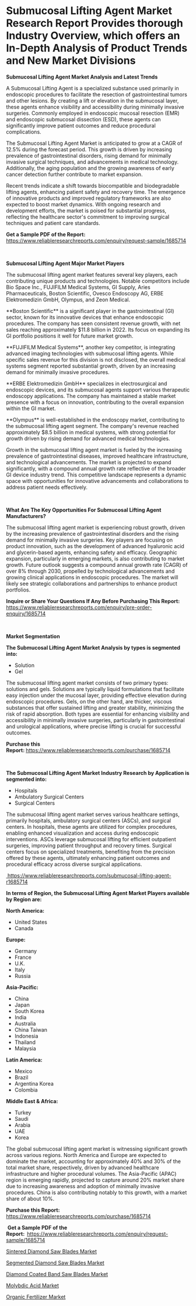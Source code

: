 <p><h1>Submucosal Lifting Agent Market Research Report Provides thorough Industry Overview, which offers an In-Depth Analysis of Product Trends and New Market Divisions</h1></p><p><strong>Submucosal Lifting Agent Market Analysis and Latest Trends</strong></p>
<p><p>A Submucosal Lifting Agent is a specialized substance used primarily in endoscopic procedures to facilitate the resection of gastrointestinal tumors and other lesions. By creating a lift or elevation in the submucosal layer, these agents enhance visibility and accessibility during minimally invasive surgeries. Commonly employed in endoscopic mucosal resection (EMR) and endoscopic submucosal dissection (ESD), these agents can significantly improve patient outcomes and reduce procedural complications.</p><p>The Submucosal Lifting Agent Market is anticipated to grow at a CAGR of 12.5% during the forecast period. This growth is driven by increasing prevalence of gastrointestinal disorders, rising demand for minimally invasive surgical techniques, and advancements in medical technology. Additionally, the aging population and the growing awareness of early cancer detection further contribute to market expansion. </p><p>Recent trends indicate a shift towards biocompatible and biodegradable lifting agents, enhancing patient safety and recovery time. The emergence of innovative products and improved regulatory frameworks are also expected to boost market dynamics. With ongoing research and development efforts, the market is poised for substantial progress, reflecting the healthcare sector's commitment to improving surgical techniques and patient care standards.</p></p>
<p><strong>Get a Sample PDF of the Report:&nbsp;</strong> <a href="https://www.reliableresearchreports.com/enquiry/request-sample/1685714?utm_campaign=31&utm_medium=2&utm_source=Github&utm_content=ia&utm_term=17122024&utm_id=submucosal-lifting-agent">https://www.reliableresearchreports.com/enquiry/request-sample/1685714</a></p>
<p>&nbsp;</p>
<p><strong>Submucosal Lifting Agent Major Market Players</strong></p>
<p><p>The submucosal lifting agent market features several key players, each contributing unique products and technologies. Notable competitors include Bio Space Inc., FUJIFILM Medical Systems, GI Supply, Aries Pharmaceuticals, Boston Scientific, Ovesco Endoscopy AG, ERBE Elektromedizin GmbH, Olympus, and Zeon Medical.</p><p>**Boston Scientific** is a significant player in the gastrointestinal (GI) sector, known for its innovative devices that enhance endoscopic procedures. The company has seen consistent revenue growth, with net sales reaching approximately $11.8 billion in 2022. Its focus on expanding its GI portfolio positions it well for future market growth.</p><p>**FUJIFILM Medical Systems**, another key competitor, is integrating advanced imaging technologies with submucosal lifting agents. While specific sales revenue for this division is not disclosed, the overall medical systems segment reported substantial growth, driven by an increasing demand for minimally invasive procedures.</p><p>**ERBE Elektromedizin GmbH** specializes in electrosurgical and endoscopic devices, and its submucosal agents support various therapeutic endoscopy applications. The company has maintained a stable market presence with a focus on innovation, contributing to the overall expansion within the GI market.</p><p>**Olympus** is well-established in the endoscopy market, contributing to the submucosal lifting agent segment. The company's revenue reached approximately $8.5 billion in medical systems, with strong potential for growth driven by rising demand for advanced medical technologies.</p><p>Growth in the submucosal lifting agent market is fueled by the increasing prevalence of gastrointestinal diseases, improved healthcare infrastructure, and technological advancements. The market is projected to expand significantly, with a compound annual growth rate reflective of the broader GI device industry trend. This competitive landscape represents a dynamic space with opportunities for innovative advancements and collaborations to address patient needs effectively.</p></p>
<p>&nbsp;</p>
<p><strong>What Are The Key Opportunities For Submucosal Lifting Agent Manufacturers?</strong></p>
<p><p>The submucosal lifting agent market is experiencing robust growth, driven by the increasing prevalence of gastrointestinal disorders and the rising demand for minimally invasive surgeries. Key players are focusing on product innovation, such as the development of advanced hyaluronic acid and glycerin-based agents, enhancing safety and efficacy. Geographic expansion, particularly in emerging markets, is also contributing to market growth. Future outlook suggests a compound annual growth rate (CAGR) of over 8% through 2030, propelled by technological advancements and growing clinical applications in endoscopic procedures. The market will likely see strategic collaborations and partnerships to enhance product portfolios.</p></p>
<p><strong>Inquire or Share Your Questions If Any Before Purchasing This Report:</strong> <a href="https://www.reliableresearchreports.com/enquiry/pre-order-enquiry/1685714?utm_campaign=31&utm_medium=2&utm_source=Github&utm_content=ia&utm_term=17122024&utm_id=submucosal-lifting-agent">https://www.reliableresearchreports.com/enquiry/pre-order-enquiry/1685714</a></p>
<p>&nbsp;</p>
<p><strong>Market Segmentation</strong></p>
<p><strong>The Submucosal Lifting Agent Market Analysis by types is segmented into:</strong></p>
<p><ul><li>Solution</li><li>Gel</li></ul></p>
<p><p>The submucosal lifting agent market consists of two primary types: solutions and gels. Solutions are typically liquid formulations that facilitate easy injection under the mucosal layer, providing effective elevation during endoscopic procedures. Gels, on the other hand, are thicker, viscous substances that offer sustained lifting and greater stability, minimizing the risk of rapid absorption. Both types are essential for enhancing visibility and accessibility in minimally invasive surgeries, particularly in gastrointestinal and urological applications, where precise lifting is crucial for successful outcomes.</p></p>
<p><strong>Purchase this Report:&nbsp;</strong><a href="https://www.reliableresearchreports.com/purchase/1685714?utm_campaign=31&utm_medium=2&utm_source=Github&utm_content=ia&utm_term=17122024&utm_id=submucosal-lifting-agent">https://www.reliableresearchreports.com/purchase/1685714</a></p>
<p>&nbsp;</p>
<p><strong>The Submucosal Lifting Agent Market Industry Research by Application is segmented into:</strong></p>
<p><ul><li>Hospitals</li><li>Ambulatory Surgical Centers</li><li>Surgical Centers</li></ul></p>
<p><p>The submucosal lifting agent market serves various healthcare settings, primarily hospitals, ambulatory surgical centers (ASCs), and surgical centers. In hospitals, these agents are utilized for complex procedures, enabling enhanced visualization and access during endoscopic interventions. ASCs leverage submucosal lifting for efficient outpatient surgeries, improving patient throughput and recovery times. Surgical centers focus on specialized treatments, benefiting from the precision offered by these agents, ultimately enhancing patient outcomes and procedural efficacy across diverse surgical applications.</p></p>
<p><a href="https://www.reliableresearchreports.com/submucosal-lifting-agent-r1685714?utm_campaign=31&utm_medium=2&utm_source=Github&utm_content=ia&utm_term=17122024&utm_id=submucosal-lifting-agent">&nbsp;https://www.reliableresearchreports.com/submucosal-lifting-agent-r1685714</a></p>
<p><strong>In terms of Region, the Submucosal Lifting Agent Market Players available by Region are:</strong></p>
<p>
    <p> <strong> North America: </strong>
        <ul>
            <li>United States</li>
            <li>Canada</li>
        </ul>
        </p> 
    <p> <strong> Europe: </strong>
        <ul>
            <li>Germany</li>
            <li>France</li>
            <li>U.K.</li>
            <li>Italy</li>
            <li>Russia</li>
        </ul>
        </p> 
    <p> <strong> Asia-Pacific: </strong>
        <ul>
            <li>China</li>
            <li>Japan</li>
            <li>South Korea</li>
            <li>India</li>
            <li>Australia</li>
            <li>China Taiwan</li>
            <li>Indonesia</li>
            <li>Thailand</li>
            <li>Malaysia</li>
        </ul>
        </p> 
    <p> <strong> Latin America: </strong>
        <ul>
            <li>Mexico</li>
            <li>Brazil</li>
            <li>Argentina Korea</li>
            <li>Colombia</li>
        </ul>
        </p> 
    <p> <strong> Middle East & Africa: </strong>
        <ul>
            <li>Turkey</li>
            <li>Saudi</li>
            <li>Arabia</li>
            <li>UAE</li>
            <li>Korea</li>
        </ul>
    </p>
    </p>
<p><p>The global submucosal lifting agent market is witnessing significant growth across various regions. North America and Europe are expected to dominate the market, accounting for approximately 40% and 30% of the total market share, respectively, driven by advanced healthcare infrastructure and higher procedural volumes. The Asia-Pacific (APAC) region is emerging rapidly, projected to capture around 20% market share due to increasing awareness and adoption of minimally invasive procedures. China is also contributing notably to this growth, with a market share of about 10%.</p></p>
<p><strong>Purchase this Report: </strong><a href="https://www.reliableresearchreports.com/purchase/1685714?utm_campaign=31&utm_medium=2&utm_source=Github&utm_content=ia&utm_term=17122024&utm_id=submucosal-lifting-agent">https://www.reliableresearchreports.com/purchase/1685714</a></p>
<p>&nbsp;<strong>Get a Sample PDF of the Report:&nbsp;&nbsp;</strong><a href="https://www.reliableresearchreports.com/enquiry/request-sample/1685714?utm_campaign=31&utm_medium=2&utm_source=Github&utm_content=ia&utm_term=17122024&utm_id=submucosal-lifting-agent">https://www.reliableresearchreports.com/enquiry/request-sample/1685714</a></p>
<p><strong></strong></p>
<p><p><a href="https://www.linkedin.com/pulse/sintered-diamond-saw-blades-market-report-financial-overview-xe1yf?utm_campaign=31&utm_medium=2&utm_source=Github&utm_content=ia&utm_term=17122024&utm_id=submucosal-lifting-agent">Sintered Diamond Saw Blades Market</a></p><p><a href="https://www.linkedin.com/pulse/segmented-diamond-saw-blades-market-in-depth-report-size-fyssf?utm_campaign=31&utm_medium=2&utm_source=Github&utm_content=ia&utm_term=17122024&utm_id=submucosal-lifting-agent">Segmented Diamond Saw Blades Market</a></p><p><a href="https://www.linkedin.com/pulse/future-forecasts-global-diamond-coated-band-saw-blades-market-66rif?utm_campaign=31&utm_medium=2&utm_source=Github&utm_content=ia&utm_term=17122024&utm_id=submucosal-lifting-agent">Diamond Coated Band Saw Blades Market</a></p><p><a href="https://github.com/shondapmbau/Market-Research-Report-List-1/blob/main/molybdic-acid-market.md?utm_campaign=31&utm_medium=2&utm_source=Github&utm_content=ia&utm_term=17122024&utm_id=submucosal-lifting-agent">Molybdic Acid Market</a></p><p><a href="https://github.com/skerretflossie9297/Market-Research-Report-List-1/blob/main/organic-fertilizer-market.md?utm_campaign=31&utm_medium=2&utm_source=Github&utm_content=ia&utm_term=17122024&utm_id=submucosal-lifting-agent">Organic Fertilizer Market</a></p></p>